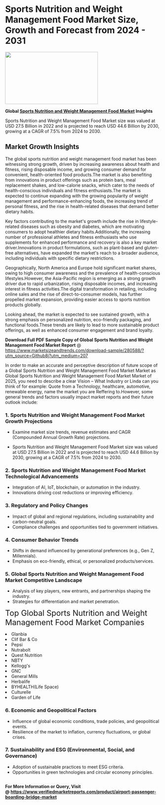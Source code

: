 <H1>Sports Nutrition and Weight Management Food Market Size, Growth and Forecast from 2024 - 2031</H1><img class="aligncenter size-medium wp-image-584254" src="https://thirdeyenews.in/wp-content/uploads/2024/09/Global-Market-Research-300x168.jpeg" alt="" width="300" height="168" /><p><strong>Global&nbsp;<a href="https://www.marketsizeandtrends.com/download-sample/280588/?utm_source=Github8j?utm_medium=207">Sports Nutrition and Weight Management Food Market</a> Insights</strong></p><p>Sports Nutrition and Weight Management Food Market size was valued at USD 27.5 Billion in 2022 and is projected to reach USD 44.6 Billion by 2030, growing at a CAGR of 7.5% from 2024 to 2030.</p><p><h2>Market Growth Insights</h2> <p>The global sports nutrition and weight management food market has been witnessing strong growth, driven by increasing awareness about health and fitness, rising disposable income, and growing consumer demand for convenient, health-oriented food products.The market is also benefiting from innovations in product offerings such as protein bars, meal replacement shakes, and low-calorie snacks, which cater to the needs of health-conscious individuals and fitness enthusiasts.The market is expected to continue expanding with the growing popularity of weight management and performance-enhancing foods, the increasing trend of personal fitness, and the rise in health-related diseases that demand better dietary habits.</p> <p>Key factors contributing to the market's growth include the rise in lifestyle-related diseases such as obesity and diabetes, which are motivating consumers to adopt healthier dietary habits.Additionally, the increasing number of professional athletes and fitness enthusiasts who use supplements for enhanced performance and recovery is also a key market driver.Innovations in product formulations, such as plant-based and gluten-free alternatives, have expanded the market's reach to a broader audience, including individuals with specific dietary restrictions.</p> <p>Geographically, North America and Europe hold significant market shares, owing to high consumer awareness and the prevalence of health-conscious lifestyles.However, the Asia-Pacific region is emerging as a strong growth driver due to rapid urbanization, rising disposable incomes, and increasing interest in fitness activities.The digital transformation in retailing, including online sales and the rise of direct-to-consumer models, has further propelled market expansion, providing easier access to sports nutrition products globally.</p> <p>Looking ahead, the market is expected to see sustained growth, with a strong emphasis on personalized nutrition, eco-friendly packaging, and functional foods.These trends are likely to lead to more sustainable product offerings, as well as enhanced consumer engagement and brand loyalty.</p> <p><span class=""><strong>Download Full PDF Sample Copy of Global Sports Nutrition and Weight Management Food Market Report</strong> @ <a href="https://www.marketsizeandtrends.com/download-sample/280588/?utm_source=Github8j?utm_medium=207" target="_blank">https://www.marketsizeandtrends.com/download-sample/280588/?utm_source=Github8j?utm_medium=207</a></span></p><p>In order to make an accurate and perceptive description of future scope of a Global&nbsp;Sports Nutrition and Weight Management Food Market Market as Global&nbsp;Sports Nutrition and Weight Management Food Market Market of 2025, you need to describe a clear Vision &ndash; What Industry or Linda can you think of for example: Quote from a Technology, healthcare, automotive, renewable energy, name the market you are Reffering to.However, some general trends and factors usually impact market reports and their future outlook include:</p><h3>1.&nbsp;<strong>Sports Nutrition and Weight Management Food Market Growth Projections</strong></h3><ul><li>Examine market size trends, revenue estimates and CAGR (Compounded Annual Growth Rate) projections.</li><li><p>Sports Nutrition and Weight Management Food Market size was valued at USD 27.5 Billion in 2022 and is projected to reach USD 44.6 Billion by 2030, growing at a CAGR of 7.5% from 2024 to 2030.</p></li></ul><h3>2.&nbsp;<strong>Sports Nutrition and Weight Management Food Market Technological Advancements</strong></h3><ul><li>Integration of AI, IoT, blockchain, or automation in the industry.</li><li>Innovations driving cost reductions or improving efficiency.</li></ul><h3>3.&nbsp;<strong>Regulatory and Policy Changes</strong></h3><ul><li>Impact of global and regional regulations, including sustainability and carbon-neutral goals.</li><li>Compliance challenges and opportunities tied to government initiatives.</li></ul><h3>4.&nbsp;<strong>Consumer Behavior Trends</strong></h3><ul><li>Shifts in demand influenced by generational preferences (e.g., Gen Z, Millennials).</li><li>Emphasis on eco-friendly, ethical, or personalized products/services.</li></ul><h3>5.&nbsp;<strong>Global Sports Nutrition and Weight Management Food Market Competitive Landscape</strong></h3><ul><li>Analysis of key players, new entrants, and partnerships shaping the industry.</li><li>Strategies for differentiation and market penetration.</li></ul><p data-pm-slice="1 1 []"><span style="color: inherit; font-family: inherit; font-size: 25px;">Top Global Sports Nutrition and Weight Management Food Market Companies</span></p><div class="" data-test-id=""><p><li>Glanbia</li><li> Clif Bar & Co</li><li> Pepsi</li><li> Nutrabolt</li><li> Quest Nutrition</li><li> NBTY</li><li> Kellogg's</li><li> GNC</li><li> General Mills</li><li> Herbalife</li><li> BYHEALTH(Life Space)</li><li> Culturelle</li><li> Garden of Life</li></p></div><h3>6.&nbsp;<strong>Economic and Geopolitical Factors</strong></h3><ul><li>Influence of global economic conditions, trade policies, and geopolitical events.</li><li>Resilience of the market to inflation, currency fluctuations, or global crises.</li></ul><h3>7.&nbsp;<strong>Sustainability and ESG (Environmental, Social, and Governance)</strong></h3><ul><li>Adoption of sustainable practices to meet ESG criteria.</li><li>Opportunities in green technologies and circular economy principles.</li></ul><h2><strong style="font-size: 14px;">For More Information or Query, Visit @&nbsp;</strong><a style="background-color: #ffffff; font-size: 14px;" href="https://www.marketsizeandtrends.com/report/sports-nutrition-and-weight-management-food-market/" target="_blank">https://www.verifiedmarketreports.com/product/airport-passenger-boarding-bridge-market</a></h2>